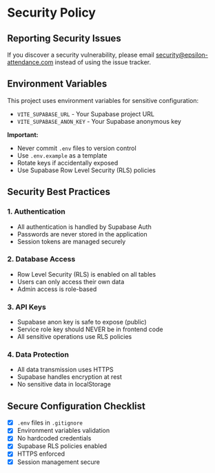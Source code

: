 # Security Policy

## Reporting Security Issues

If you discover a security vulnerability, please email security@epsilon-attendance.com instead of using the issue tracker.

## Environment Variables

This project uses environment variables for sensitive configuration:

- `VITE_SUPABASE_URL` - Your Supabase project URL
- `VITE_SUPABASE_ANON_KEY` - Your Supabase anonymous key

**Important:**
- Never commit `.env` files to version control
- Use `.env.example` as a template
- Rotate keys if accidentally exposed
- Use Supabase Row Level Security (RLS) policies

## Security Best Practices

### 1. Authentication
- All authentication is handled by Supabase Auth
- Passwords are never stored in the application
- Session tokens are managed securely

### 2. Database Access
- Row Level Security (RLS) is enabled on all tables
- Users can only access their own data
- Admin access is role-based

### 3. API Keys
- Supabase anon key is safe to expose (public)
- Service role key should NEVER be in frontend code
- All sensitive operations use RLS policies

### 4. Data Protection
- All data transmission uses HTTPS
- Supabase handles encryption at rest
- No sensitive data in localStorage

## Secure Configuration Checklist

- [x] `.env` files in `.gitignore`
- [x] Environment variables validation
- [x] No hardcoded credentials
- [x] Supabase RLS policies enabled
- [x] HTTPS enforced
- [x] Session management secure
